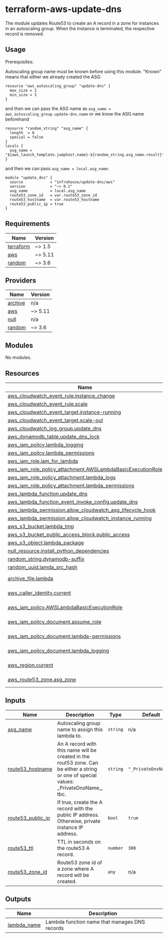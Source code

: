 # terraform-aws-update-dns

The module updates Route53 to create an A record in a zone for instances in an autoscaling group.
When the instance is terminated, the respective record is removed.

## Usage

Prerequisites:

Autoscaling group name must be known before using this module. "Known" means that either we already created the ASG:
```hcl
resource "aws_autoscaling_group" "update-dns" {
  max_size = 1
  min_size = 3
}
```
and then we can pass the ASG name as `asg_name = aws_autoscaling_group.update-dns.name` or we know 
the ASG name beforehand
```hcl
resource "random_string" "asg_name" {
  length  = 6
  special = false
}
locals {
  asg_name = "${aws_launch_template.jumphost.name}-${random_string.asg_name.result}"
}
```
and then we can pass `asg_name = local.asg_name`:

```hcl
module "update_dns" {
  source            = "infrahouse/update-dns/aws"
  version           = "~> 0.1"
  asg_name          = local.asg_name
  route53_zone_id   = var.route53_zone_id
  route53_hostname  = var.route53_hostname
  route53_public_ip = true
}
```
## Requirements

| Name | Version |
|------|---------|
| <a name="requirement_terraform"></a> [terraform](#requirement\_terraform) | ~> 1.5 |
| <a name="requirement_aws"></a> [aws](#requirement\_aws) | ~> 5.11 |
| <a name="requirement_random"></a> [random](#requirement\_random) | ~> 3.6 |

## Providers

| Name | Version |
|------|---------|
| <a name="provider_archive"></a> [archive](#provider\_archive) | n/a |
| <a name="provider_aws"></a> [aws](#provider\_aws) | ~> 5.11 |
| <a name="provider_null"></a> [null](#provider\_null) | n/a |
| <a name="provider_random"></a> [random](#provider\_random) | ~> 3.6 |

## Modules

No modules.

## Resources

| Name | Type |
|------|------|
| [aws_cloudwatch_event_rule.instance_change](https://registry.terraform.io/providers/hashicorp/aws/latest/docs/resources/cloudwatch_event_rule) | resource |
| [aws_cloudwatch_event_rule.scale](https://registry.terraform.io/providers/hashicorp/aws/latest/docs/resources/cloudwatch_event_rule) | resource |
| [aws_cloudwatch_event_target.instance-running](https://registry.terraform.io/providers/hashicorp/aws/latest/docs/resources/cloudwatch_event_target) | resource |
| [aws_cloudwatch_event_target.scale-out](https://registry.terraform.io/providers/hashicorp/aws/latest/docs/resources/cloudwatch_event_target) | resource |
| [aws_cloudwatch_log_group.update_dns](https://registry.terraform.io/providers/hashicorp/aws/latest/docs/resources/cloudwatch_log_group) | resource |
| [aws_dynamodb_table.update_dns_lock](https://registry.terraform.io/providers/hashicorp/aws/latest/docs/resources/dynamodb_table) | resource |
| [aws_iam_policy.lambda_logging](https://registry.terraform.io/providers/hashicorp/aws/latest/docs/resources/iam_policy) | resource |
| [aws_iam_policy.lambda_permissions](https://registry.terraform.io/providers/hashicorp/aws/latest/docs/resources/iam_policy) | resource |
| [aws_iam_role.iam_for_lambda](https://registry.terraform.io/providers/hashicorp/aws/latest/docs/resources/iam_role) | resource |
| [aws_iam_role_policy_attachment.AWSLambdaBasicExecutionRole](https://registry.terraform.io/providers/hashicorp/aws/latest/docs/resources/iam_role_policy_attachment) | resource |
| [aws_iam_role_policy_attachment.lambda_logs](https://registry.terraform.io/providers/hashicorp/aws/latest/docs/resources/iam_role_policy_attachment) | resource |
| [aws_iam_role_policy_attachment.lambda_permissions](https://registry.terraform.io/providers/hashicorp/aws/latest/docs/resources/iam_role_policy_attachment) | resource |
| [aws_lambda_function.update_dns](https://registry.terraform.io/providers/hashicorp/aws/latest/docs/resources/lambda_function) | resource |
| [aws_lambda_function_event_invoke_config.update_dns](https://registry.terraform.io/providers/hashicorp/aws/latest/docs/resources/lambda_function_event_invoke_config) | resource |
| [aws_lambda_permission.allow_cloudwatch_asg_lifecycle_hook](https://registry.terraform.io/providers/hashicorp/aws/latest/docs/resources/lambda_permission) | resource |
| [aws_lambda_permission.allow_cloudwatch_instance_running](https://registry.terraform.io/providers/hashicorp/aws/latest/docs/resources/lambda_permission) | resource |
| [aws_s3_bucket.lambda_tmp](https://registry.terraform.io/providers/hashicorp/aws/latest/docs/resources/s3_bucket) | resource |
| [aws_s3_bucket_public_access_block.public_access](https://registry.terraform.io/providers/hashicorp/aws/latest/docs/resources/s3_bucket_public_access_block) | resource |
| [aws_s3_object.lambda_package](https://registry.terraform.io/providers/hashicorp/aws/latest/docs/resources/s3_object) | resource |
| [null_resource.install_python_dependencies](https://registry.terraform.io/providers/hashicorp/null/latest/docs/resources/resource) | resource |
| [random_string.dynamodb-suffix](https://registry.terraform.io/providers/hashicorp/random/latest/docs/resources/string) | resource |
| [random_uuid.lamda_src_hash](https://registry.terraform.io/providers/hashicorp/random/latest/docs/resources/uuid) | resource |
| [archive_file.lambda](https://registry.terraform.io/providers/hashicorp/archive/latest/docs/data-sources/file) | data source |
| [aws_caller_identity.current](https://registry.terraform.io/providers/hashicorp/aws/latest/docs/data-sources/caller_identity) | data source |
| [aws_iam_policy.AWSLambdaBasicExecutionRole](https://registry.terraform.io/providers/hashicorp/aws/latest/docs/data-sources/iam_policy) | data source |
| [aws_iam_policy_document.assume_role](https://registry.terraform.io/providers/hashicorp/aws/latest/docs/data-sources/iam_policy_document) | data source |
| [aws_iam_policy_document.lambda-permissions](https://registry.terraform.io/providers/hashicorp/aws/latest/docs/data-sources/iam_policy_document) | data source |
| [aws_iam_policy_document.lambda_logging](https://registry.terraform.io/providers/hashicorp/aws/latest/docs/data-sources/iam_policy_document) | data source |
| [aws_region.current](https://registry.terraform.io/providers/hashicorp/aws/latest/docs/data-sources/region) | data source |
| [aws_route53_zone.asg_zone](https://registry.terraform.io/providers/hashicorp/aws/latest/docs/data-sources/route53_zone) | data source |

## Inputs

| Name | Description | Type | Default | Required |
|------|-------------|------|---------|:--------:|
| <a name="input_asg_name"></a> [asg\_name](#input\_asg\_name) | Autoscaling group name to assign this lambda to. | `string` | n/a | yes |
| <a name="input_route53_hostname"></a> [route53\_hostname](#input\_route53\_hostname) | An A record with this name will be created in the rout53 zone. Can be either a string or one of special values: \_PrivateDnsName\_, tbc. | `string` | `"_PrivateDnsName_"` | no |
| <a name="input_route53_public_ip"></a> [route53\_public\_ip](#input\_route53\_public\_ip) | If true, create the A record with the public IP address. Otherwise, private instance IP address. | `bool` | `true` | no |
| <a name="input_route53_ttl"></a> [route53\_ttl](#input\_route53\_ttl) | TTL in seconds on the route53 A record. | `number` | `300` | no |
| <a name="input_route53_zone_id"></a> [route53\_zone\_id](#input\_route53\_zone\_id) | Route53 zone id of a zone where A record will be created. | `any` | n/a | yes |

## Outputs

| Name | Description |
|------|-------------|
| <a name="output_lambda_name"></a> [lambda\_name](#output\_lambda\_name) | Lambda function name that manages DNS records |
